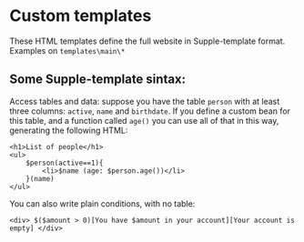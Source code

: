 # Custom templates

These HTML templates define the full website in Supple-template format. Examples on `templates\main\*`

## Some Supple-template sintax:

Access tables and data: suppose you have the table `person` with at least three columns: `active`, `name` and `birthdate`. If you define a custom bean for this table, and a function called `age()` you can use all of that in this way, generating the following HTML:  
```
<h1>List of people</h1>
<ul>
    $person(active==1){
        <li>$name (age: $person.age())</li>
    }(name)
</ul>
```

You can also write plain conditions, with no table:
```
<div> $($amount > 0)[You have $amount in your account][Your account is empty] </div>
```

